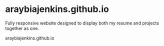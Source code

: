 # araybiajenkins.github.io
Fully responsive website designed to display both my resume and projects together as one.

araybiajenkins.github.io
